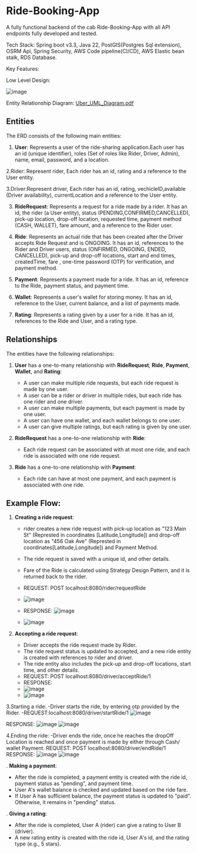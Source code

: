 # Ride-Booking-App
A fully functional backend of the cab Ride-Booking-App with all API endpoints fully developed and tested.

Tech Stack: Spring boot v3.3, Java 22, PostGIS(Postgres Sql extension), OSRM Api, Spring Security, AWS Code pipeline(CI/CD), AWS Elastic bean stalk, RDS Database.

Key Features:


Low Level Design:

![image](https://github.com/user-attachments/assets/1d504c2a-4db0-4978-845b-1b8452015d04)

Entity Relationship Diagram:
[Uber_UML_Diagram.pdf](https://github.com/user-attachments/files/16875695/Uber_UML_Diagram.pdf)

## Entities

The ERD consists of the following main entities:

1. **User**: Represents a user of the ride-sharing application.Each user has an id (unique identifier), roles (Set of roles like Rider, Driver, Admin), name, email, password, and a location.

2.Rider: Represent rider, Each rider has an id, rating and a reference to the User entity.

3.Driver:Represent driver, Each rider has an id, rating, vechicleID,available (Driver availability), currentLocation and a reference to the User entity.

3. **RideRequest**: Represents a request for a ride made by a rider. It has an id, the rider (a User entity), status (PENDING,CONFIRMED,CANCELLED), pick-up location, drop-off location, requested time, payment method (CASH, WALLET), fare amount, and a reference to the Rider user.

4. **Ride**: Represents an actual ride that has been created after the Driver accepts Ride Request and is ONGOING.
It has an id, references to the Rider and Driver users, status (ONFIRMED, ONGOING, ENDED, CANCELLED), pick-up and drop-off locations, start and end times, createdTime, fare , one-time password (OTP) for verification, and payment method.

6. **Payment**: Represents a payment made for a ride. It has an id, reference to the Ride, payment status, and payment time.

7. **Wallet**: Represents a user's wallet for storing money. It has an id, reference to the User, current balance, and a list of payments made.

8. **Rating**: Represents a rating given by a user for a ride. It has an id, references to the Ride and User, and a rating type.

## Relationships

The entities have the following relationships:

1. **User** has a one-to-many relationship with **RideRequest**, **Ride**, **Payment**, **Wallet**, and **Rating**:
   - A user can make multiple ride requests, but each ride request is made by one user.
   - A user can be a rider or driver in multiple rides, but each ride has one rider and one driver.
   - A user can make multiple payments, but each payment is made by one user.
   - A user can have one wallet, and each wallet belongs to one user.
   - A user can give multiple ratings, but each rating is given by one user.

2. **RideRequest** has a one-to-one relationship with **Ride**:
   - Each ride request can be associated with at most one ride, and each ride is associated with one ride request.

3. **Ride** has a one-to-one relationship with **Payment**:
   - Each ride can have at most one payment, and each payment is associated with one ride.

## Example Flow:

1. **Creating a ride request**:
   - rider creates a new ride request with pick-up location as "123 Main St" (Represted in coordinates [Latitude,Longitude]) and drop-off location as "456 Oak Ave"          (Represted in coordinates[Latitude,Longitude]) and Payment Method.
   - The ride request is saved with a unique id, and other details.
   - Fare of the Ride is calculated using Strategy Design Pattern, and it is returned back to the rider.
   - REQUEST: POST localhost:8080/rider/requestRide
   - ![image](https://github.com/user-attachments/assets/09e45e03-ea66-4fdf-add1-63174a5f9692)
  
   - RESPONSE: ![image](https://github.com/user-attachments/assets/27be01ff-199e-4773-b366-862c40c44522)
   - ![image](https://github.com/user-attachments/assets/bb5791e5-587f-47a7-91e3-4a09ca07a12e)


2. **Accepting a ride request**:
   - Driver accepts the ride request made by Rider.
   - The ride request status is updated to accepted, and a new ride entity is created with references to rider and driver.
   - The ride entity also includes the pick-up and drop-off locations, start time, and other details.
   - REQUEST: POST localhost:8080/driver/acceptRide/1
   - RESPONSE:
   - ![image](https://github.com/user-attachments/assets/dcd2e7cc-4877-426e-893f-aa632e7df846)
   - ![image](https://github.com/user-attachments/assets/bf1bfc94-dbf0-4dd9-b403-23f2eebef0d3)
  
3.Starting a ride:
   -Driver starts the ride, by entering otp provided by the Rider.
   -REQUEST:localhost:8080/driver/startRide/1
   ![image](https://github.com/user-attachments/assets/177bc977-e20c-44b0-96d4-6f803e291d60)

   RESPONSE:
   ![image](https://github.com/user-attachments/assets/88cd7a4e-9250-410b-9b1c-ab1df6520cd1)
   ![image](https://github.com/user-attachments/assets/8c4f78e6-22ba-49b9-aee2-24695dd3a569)

4.Ending the ride:
-Driver ends the ride, once he reaches the dropOff Location is reached and once payment is made by either through Cash/ wallet Payment.
REQUEST: POST localhost:8080/driver/endRide/1
RESPONSE:
![image](https://github.com/user-attachments/assets/e6f7d008-f61c-4419-b53e-e0bff9a2c194)
![image](https://github.com/user-attachments/assets/3b4c62cc-2922-4db0-8e30-858df0e52508)

. **Making a payment**:
   - After the ride is completed, a payment entity is created with the ride id, payment status as "pending", and payment time.
   - User A's wallet balance is checked and updated based on the ride fare.
   - If User A has sufficient balance, the payment status is updated to "paid". Otherwise, it remains in "pending" status.

. **Giving a rating**:
   - After the ride is completed, User A (rider) can give a rating to User B (driver).
   - A new rating entity is created with the ride id, User A's id, and the rating type (e.g., 5 stars).
  

  
